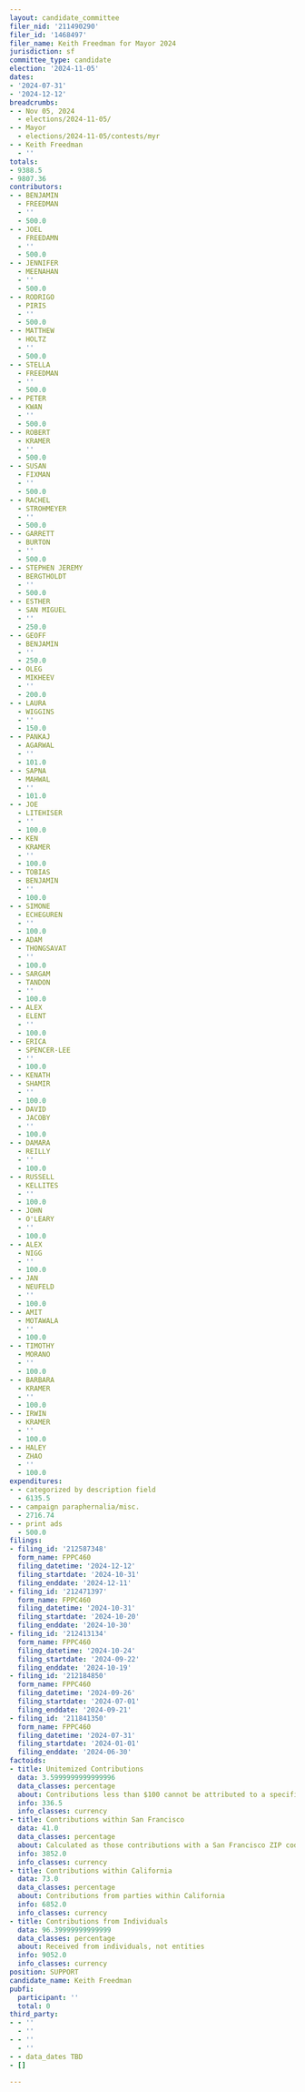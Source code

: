 ```yaml
---
layout: candidate_committee
filer_nid: '211490290'
filer_id: '1468497'
filer_name: Keith Freedman for Mayor 2024
jurisdiction: sf
committee_type: candidate
election: '2024-11-05'
dates:
- '2024-07-31'
- '2024-12-12'
breadcrumbs:
- - Nov 05, 2024
  - elections/2024-11-05/
- - Mayor
  - elections/2024-11-05/contests/myr
- - Keith Freedman
  - ''
totals:
- 9388.5
- 9807.36
contributors:
- - BENJAMIN
  - FREEDMAN
  - ''
  - 500.0
- - JOEL
  - FREEDAMN
  - ''
  - 500.0
- - JENNIFER
  - MEENAHAN
  - ''
  - 500.0
- - RODRIGO
  - PIRIS
  - ''
  - 500.0
- - MATTHEW
  - HOLTZ
  - ''
  - 500.0
- - STELLA
  - FREEDMAN
  - ''
  - 500.0
- - PETER
  - KWAN
  - ''
  - 500.0
- - ROBERT
  - KRAMER
  - ''
  - 500.0
- - SUSAN
  - FIXMAN
  - ''
  - 500.0
- - RACHEL
  - STROHMEYER
  - ''
  - 500.0
- - GARRETT
  - BURTON
  - ''
  - 500.0
- - STEPHEN JEREMY
  - BERGTHOLDT
  - ''
  - 500.0
- - ESTHER
  - SAN MIGUEL
  - ''
  - 250.0
- - GEOFF
  - BENJAMIN
  - ''
  - 250.0
- - OLEG
  - MIKHEEV
  - ''
  - 200.0
- - LAURA
  - WIGGINS
  - ''
  - 150.0
- - PANKAJ
  - AGARWAL
  - ''
  - 101.0
- - SAPNA
  - MAHWAL
  - ''
  - 101.0
- - JOE
  - LITEHISER
  - ''
  - 100.0
- - KEN
  - KRAMER
  - ''
  - 100.0
- - TOBIAS
  - BENJAMIN
  - ''
  - 100.0
- - SIMONE
  - ECHEGUREN
  - ''
  - 100.0
- - ADAM
  - THONGSAVAT
  - ''
  - 100.0
- - SARGAM
  - TANDON
  - ''
  - 100.0
- - ALEX
  - ELENT
  - ''
  - 100.0
- - ERICA
  - SPENCER-LEE
  - ''
  - 100.0
- - KENATH
  - SHAMIR
  - ''
  - 100.0
- - DAVID
  - JACOBY
  - ''
  - 100.0
- - DAMARA
  - REILLY
  - ''
  - 100.0
- - RUSSELL
  - KELLITES
  - ''
  - 100.0
- - JOHN
  - O'LEARY
  - ''
  - 100.0
- - ALEX
  - NIGG
  - ''
  - 100.0
- - JAN
  - NEUFELD
  - ''
  - 100.0
- - AMIT
  - MOTAWALA
  - ''
  - 100.0
- - TIMOTHY
  - MORANO
  - ''
  - 100.0
- - BARBARA
  - KRAMER
  - ''
  - 100.0
- - IRWIN
  - KRAMER
  - ''
  - 100.0
- - HALEY
  - ZHAO
  - ''
  - 100.0
expenditures:
- - categorized by description field
  - 6135.5
- - campaign paraphernalia/misc.
  - 2716.74
- - print ads
  - 500.0
filings:
- filing_id: '212587348'
  form_name: FPPC460
  filing_datetime: '2024-12-12'
  filing_startdate: '2024-10-31'
  filing_enddate: '2024-12-11'
- filing_id: '212471397'
  form_name: FPPC460
  filing_datetime: '2024-10-31'
  filing_startdate: '2024-10-20'
  filing_enddate: '2024-10-30'
- filing_id: '212413134'
  form_name: FPPC460
  filing_datetime: '2024-10-24'
  filing_startdate: '2024-09-22'
  filing_enddate: '2024-10-19'
- filing_id: '212184850'
  form_name: FPPC460
  filing_datetime: '2024-09-26'
  filing_startdate: '2024-07-01'
  filing_enddate: '2024-09-21'
- filing_id: '211841350'
  form_name: FPPC460
  filing_datetime: '2024-07-31'
  filing_startdate: '2024-01-01'
  filing_enddate: '2024-06-30'
factoids:
- title: Unitemized Contributions
  data: 3.5999999999999996
  data_classes: percentage
  about: Contributions less than $100 cannot be attributed to a specific individual
  info: 336.5
  info_classes: currency
- title: Contributions within San Francisco
  data: 41.0
  data_classes: percentage
  about: Calculated as those contributions with a San Francisco ZIP code
  info: 3852.0
  info_classes: currency
- title: Contributions within California
  data: 73.0
  data_classes: percentage
  about: Contributions from parties within California
  info: 6852.0
  info_classes: currency
- title: Contributions from Individuals
  data: 96.39999999999999
  data_classes: percentage
  about: Received from individuals, not entities
  info: 9052.0
  info_classes: currency
position: SUPPORT
candidate_name: Keith Freedman
pubfi:
  participant: ''
  total: 0
third_party:
- - ''
  - ''
- - ''
  - ''
- - data_dates TBD
- []

---
```


